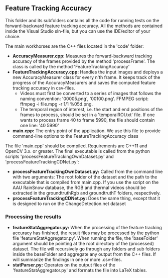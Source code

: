 ## Feature Tracking Accuracy
This folder and its subfolders contains all the code for running tests on the forward-backward feature tracking accuracy. All the methods are contained inside the Visual Studio sln-file, but you can use the IDE/editor of your choice.

The main workhorses are the C++ files located in the 'code' folder:
* **AccuracyMeasurer.cpp:** Measures the forward-backward tracking accuracy of the frames provided by the method 'processFrame'. The class is called by the method 'FeatureTrackingAccuracy'
* **FeatureTrackingAccuracy.cpp:** Handles the input images and deploys a new AccuracyMeasurer class for every n'th frame. It keeps track of the progress of the AccuracyMeasurers and saves the computed feature tracking accuracy in csv-files. 
    * Videos must first be converted to a series of images that follows the naming convention: '00005.png', '00100.png'. FFMPEG script: ffmpeg -i file.mpg -r 1/1 %05d.png. 
    * The temporal region of interest, i.e. the start and end positions of the frames to process, should be set in a 'temporalROI.txt' file. If one wants to process frame 40 to frame 5990, the file should contain one line: '40 5990'
* **main.cpp:** The entry point of the application. We use this file to provide command-line options to the FeatureTrackingAccuracy class

The file 'main.cpp' should be compiled. Requirements are C++11 and OpenCV 3.x. or greater. The final executable is called from the python scripts 'processFeatureTrackingOwnDataset.py' and 'processFeatureTrackingCDNet.py':
* **processFeatureTrackingOwnDataset.py:** Called from the command line with two arguments: The root folder of the dataset and the path to the executable that is compiled from main.cpp. If you use the script on the AAU RainSnow database, the RGB and thermal videos should be extracted in the groundtruthRgb and groundtruthT folders, respectively.
* **processFeatureTrackingCDNet.py:** Does the same thing, except that it is designed to run on the ChangeDetection.net dataset


### Processing the results
* **featureStatAggregator.py:** When the processing of the feature tracking accuracy has finished, the result files may be processed by the python file 'featureStatAggregator.py'. When running the file, the 'baseFolder' argument should be pointing at the root directory of the (processed) dataset. The file will recursively go through any folders and sub folders inside the baseFolder and aggregate any output from the C++ files. If will summarize the findings in one or more .csv-files.
* **statParser.py:** Operates on the output files of the 'featureStatAggregator.py' and formats the file into LaTeX tables.


